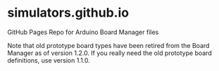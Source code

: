 # simulators.github.io
GitHub Pages Repo for Arduino Board Manager files

Note that old prototype board types have been retired from the Board Manager
as of version 1.2.0. If you really need the old prototype board definitions, use
version 1.1.0.
